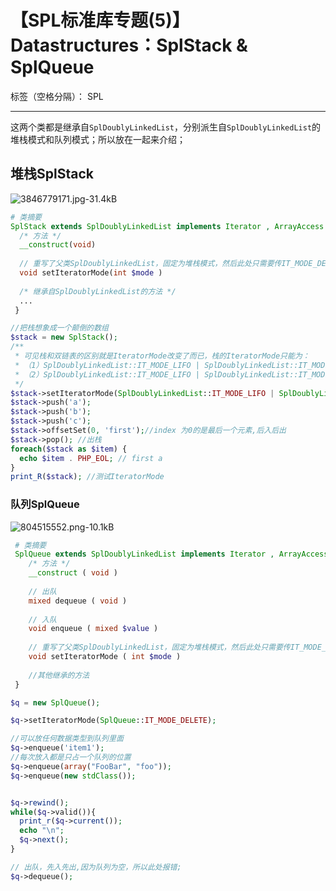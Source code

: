 # 【SPL标准库专题(5)】 Datastructures：SplStack & SplQueue  

标签（空格分隔）： SPL 

---

这两个类都是继承自`SplDoublyLinkedList`，分别派生自`SplDoublyLinkedList`的堆栈模式和队列模式；所以放在一起来介绍；

## 堆栈SplStack 

![3846779171.jpg-31.4kB][1]

```php
# 类摘要
SplStack extends SplDoublyLinkedList implements Iterator , ArrayAccess , Countable {
  /* 方法 */
  __construct(void)
  
  // 重写了父类SplDoublyLinkedList，固定为堆栈模式，然后此处只需要传IT_MODE_DELETE或者IT_MODE_KEEP。
  void setIteratorMode(int $mode )
 
  /* 继承自SplDoublyLinkedList的方法 */
  ...
 }
```

```php
//把栈想象成一个颠倒的数组
$stack = new SplStack();
/**
 * 可见栈和双链表的区别就是IteratorMode改变了而已，栈的IteratorMode只能为：
 * （1）SplDoublyLinkedList::IT_MODE_LIFO | SplDoublyLinkedList::IT_MODE_KEEP  （默认值,迭代后数据保存）
 * （2）SplDoublyLinkedList::IT_MODE_LIFO | SplDoublyLinkedList::IT_MODE_DELETE （迭代后数据删除）
 */
$stack->setIteratorMode(SplDoublyLinkedList::IT_MODE_LIFO | SplDoublyLinkedList::IT_MODE_DELETE);
$stack->push('a');
$stack->push('b');
$stack->push('c');
$stack->offsetSet(0, 'first');//index 为0的是最后一个元素,后入后出
$stack->pop(); //出栈
foreach($stack as $item) {
  echo $item . PHP_EOL; // first a
}
print_R($stack); //测试IteratorMode
```

### 队列SplQueue 

![804515552.png-10.1kB][2]

```php
 # 类摘要
 SplQueue extends SplDoublyLinkedList implements Iterator , ArrayAccess , Countable {
    /* 方法 */
    __construct ( void )
    
    // 出队
    mixed dequeue ( void )
    
    // 入队
    void enqueue ( mixed $value )
    
    // 重写了父类SplDoublyLinkedList，固定为堆栈模式，然后此处只需要传IT_MODE_DELETE或者IT_MODE_KEEP。
    void setIteratorMode ( int $mode )
    
    //其他继承的方法
 }
```


```php
$q = new SplQueue();

$q->setIteratorMode(SplQueue::IT_MODE_DELETE);

//可以放任何数据类型到队列里面
$q->enqueue('item1');
//每次放入都是只占一个队列的位置
$q->enqueue(array("FooBar", "foo"));
$q->enqueue(new stdClass());


$q->rewind();
while($q->valid()){
  print_r($q->current());
  echo "\n";
  $q->next();
}

// 出队，先入先出,因为队列为空，所以此处报错;
$q->dequeue();
```


  [1]: http://static.zybuluo.com/a5635268/eu2xtc2vowfjztlqkvkjlh48/3846779171.jpg
  [2]: http://static.zybuluo.com/a5635268/f3l026zxxn2u55u546ewu238/804515552.png